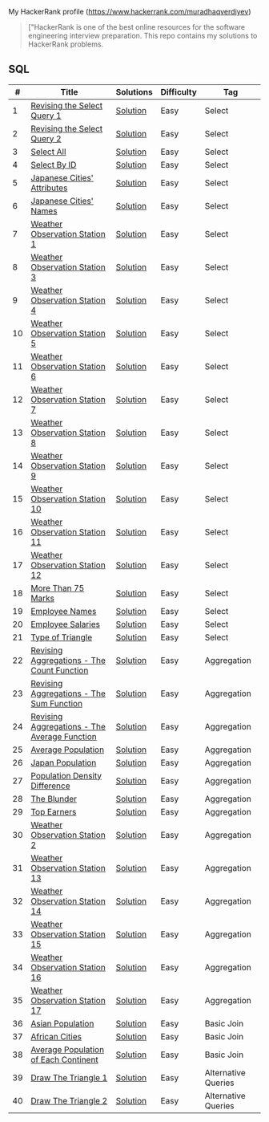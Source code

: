 My HackerRank profile (https://www.hackerrank.com/muradhaqverdiyev) 

> ["HackerRank is one of the best online resources for the software engineering interview preparation. This repo contains my solutions to HackerRank problems.

## SQL

|  #  |      Title     |   Solutions   | Difficulty  | Tag                   
|-----|----------------|---------------|-------------|-------------
|1|[Revising the Select Query 1](https://www.hackerrank.com/challenges/revising-the-select-query)|[Solution](sql/revising-select-query-1/solution.sql) |Easy|Select|
|2|[Revising the Select Query 2](https://www.hackerrank.com/challenges/revising-the-select-query-2)|[Solution](sql/revising-select-query-2/solution.sql) |Easy|Select|
|3|[Select All](https://www.hackerrank.com/challenges/select-all-sql)|[Solution](sql/select-all/solution.sql) |Easy|Select|
|4|[Select By ID](https://www.hackerrank.com/challenges/select-by-id)|[Solution](sql/select-by-id/solution.sql) |Easy|Select|
|5|[Japanese Cities' Attributes](https://www.hackerrank.com/challenges/japanese-cities-attributes)|[Solution](sql/japanese-cities-attributes/solution.sql) |Easy|Select|
|6|[Japanese Cities' Names](https://www.hackerrank.com/challenges/japanese-cities-names)|[Solution](sql/japanese-cities-names/solution.sql) |Easy|Select|
|7|[Weather Observation Station 1](https://www.hackerrank.com/challenges/weather-observation-station-1)|[Solution](sql/weather-observation-station-1/solution.sql) |Easy|Select|
|8|[Weather Observation Station 3](https://www.hackerrank.com/challenges/weather-observation-station-3)|[Solution](sql/weather-observation-station-3/solution.sql) |Easy|Select|
|9|[Weather Observation Station 4](https://www.hackerrank.com/challenges/weather-observation-station-4)|[Solution](sql/weather-observation-station-4/solution.sql) |Easy|Select|
|10|[Weather Observation Station 5](https://www.hackerrank.com/challenges/weather-observation-station-5)|[Solution](sql/weather-observation-station-5/solution.sql) |Easy|Select|
|11|[Weather Observation Station 6](https://www.hackerrank.com/challenges/weather-observation-station-6)|[Solution](sql/weather-observation-station-6/solution.sql) |Easy|Select|
|12|[Weather Observation Station 7](https://www.hackerrank.com/challenges/weather-observation-station-7)|[Solution](sql/weather-observation-station-7/solution.sql) |Easy|Select|
|13|[Weather Observation Station 8](https://www.hackerrank.com/challenges/weather-observation-station-8)|[Solution](sql/weather-observation-station-8/solution.sql) |Easy|Select|
|14|[Weather Observation Station 9](https://www.hackerrank.com/challenges/weather-observation-station-9)|[Solution](sql/weather-observation-station-9/solution.sql) |Easy|Select|
|15|[Weather Observation Station 10](https://www.hackerrank.com/challenges/weather-observation-station-10)|[Solution](sql/weather-observation-station-10/solution.sql) |Easy|Select|
|16|[Weather Observation Station 11](https://www.hackerrank.com/challenges/weather-observation-station-11)|[Solution](sql/weather-observation-station-11/solution.sql) |Easy|Select|
|17|[Weather Observation Station 12](https://www.hackerrank.com/challenges/weather-observation-station-12)|[Solution](sql/weather-observation-station-12/solution.sql) |Easy|Select|
|18|[More Than 75 Marks](https://www.hackerrank.com/challenges/more-than-75-marks)|[Solution](sql/more-than-75-marks/solution.sql) |Easy|Select|
|19|[Employee Names](https://www.hackerrank.com/challenges/name-of-employees)|[Solution](sql/name-of-employees/solution.sql) |Easy|Select|
|20|[Employee Salaries](https://www.hackerrank.com/challenges/salary-of-employees)|[Solution](sql/salary-of-employees/solution.sql) |Easy|Select|
|21|[Type of Triangle](https://www.hackerrank.com/challenges/what-type-of-triangle)|[Solution](sql/what-type-of-triangle/solution.sql) |Easy|Select|
|22|[Revising Aggregations - The Count Function](https://www.hackerrank.com/challenges/revising-aggregations-the-count-function)|[Solution](sql/revising-aggregations-the-count-function/solution.sql)|Easy|Aggregation|
|23|[Revising Aggregations - The Sum Function](https://www.hackerrank.com/challenges/revising-aggregations-sum)|[Solution](sql/revising-aggregations-sum/solution.sql)|Easy|Aggregation|
|24|[Revising Aggregations - The Average Function](https://www.hackerrank.com/challenges/revising-aggregations-the-average-function)|[Solution](sql/revising-aggregations-the-average-function/solution.sql)|Easy|Aggregation|
|25|[Average Population](https://www.hackerrank.com/challenges/average-population)|[Solution](sql/average-population/solution.sql)|Easy|Aggregation|
|26|[Japan Population](https://www.hackerrank.com/challenges/japan-population)|[Solution](sql/japan-population/solution.sql)|Easy|Aggregation|
|27|[Population Density Difference](https://www.hackerrank.com/challenges/population-density-difference)|[Solution](sql/population-density-difference/solution.sql)|Easy|Aggregation|
|28|[The Blunder](https://www.hackerrank.com/challenges/the-blunder)|[Solution](sql/the-blunder/solution.sql)|Easy|Aggregation|
|29|[Top Earners](https://www.hackerrank.com/challenges/earnings-of-employees)|[Solution](sql/earnings-of-employees/solution.sql)|Easy|Aggregation|
|30|[Weather Observation Station 2](https://www.hackerrank.com/challenges/weather-observation-station-2)|[Solution](sql/weather-observation-station-2/solution.sql)|Easy|Aggregation|
|31|[Weather Observation Station 13](https://www.hackerrank.com/challenges/weather-observation-station-13)|[Solution](sql/weather-observation-station-13/solution.sql)|Easy|Aggregation|
|32|[Weather Observation Station 14](https://www.hackerrank.com/challenges/weather-observation-station-14)|[Solution](sql/weather-observation-station-14/solution.sql)|Easy|Aggregation|
|33|[Weather Observation Station 15](https://www.hackerrank.com/challenges/weather-observation-station-15)|[Solution](sql/weather-observation-station-15/solution.sql)|Easy|Aggregation|
|34|[Weather Observation Station 16](https://www.hackerrank.com/challenges/weather-observation-station-16)|[Solution](sql/weather-observation-station-16/solution.sql)|Easy|Aggregation|
|35|[Weather Observation Station 17](https://www.hackerrank.com/challenges/weather-observation-station-17)|[Solution](sql/weather-observation-station-17/solution.sql)|Easy|Aggregation|
|36|[Asian Population](https://www.hackerrank.com/challenges/asian-population)|[Solution](sql/asian-population/solution.sql)|Easy|Basic Join|
|37|[African Cities](https://www.hackerrank.com/challenges/african-cities)|[Solution](sql/african-cities/solution.sql)|Easy|Basic Join|
|38|[Average Population of Each Continent](https://www.hackerrank.com/challenges/average-population-of-each-continent)|[Solution](sql/average-population-of-each-continent/solution.sql)|Easy|Basic Join|
|39|[Draw The Triangle 1](https://www.hackerrank.com/challenges/draw-the-triangle-1)|[Solution](sql/draw-the-triangle-1/solution.sql)|Easy|Alternative Queries|
|40|[Draw The Triangle 2](https://www.hackerrank.com/challenges/draw-the-triangle-2)|[Solution](sql/draw-the-triangle-2/solution.sql)|Easy|Alternative Queries|